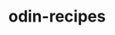 # odin-recipes
<!-- This project will be about cookie recipes:> (becuz I luv cookies:>(x2). Some of the skills
I will be using to create this cookie recipe website include ; adding images, links,
headers, embedded videos, and som other ones im too lazy to list. -->
